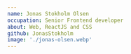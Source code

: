 ```yaml
---
name: Jonas Stokholm Olsen
occupation: Senior Frontend developer
about: Web, ReactJS and CSS
github: JonasStokholm
image: './jonas-olsen.webp'
---
```

